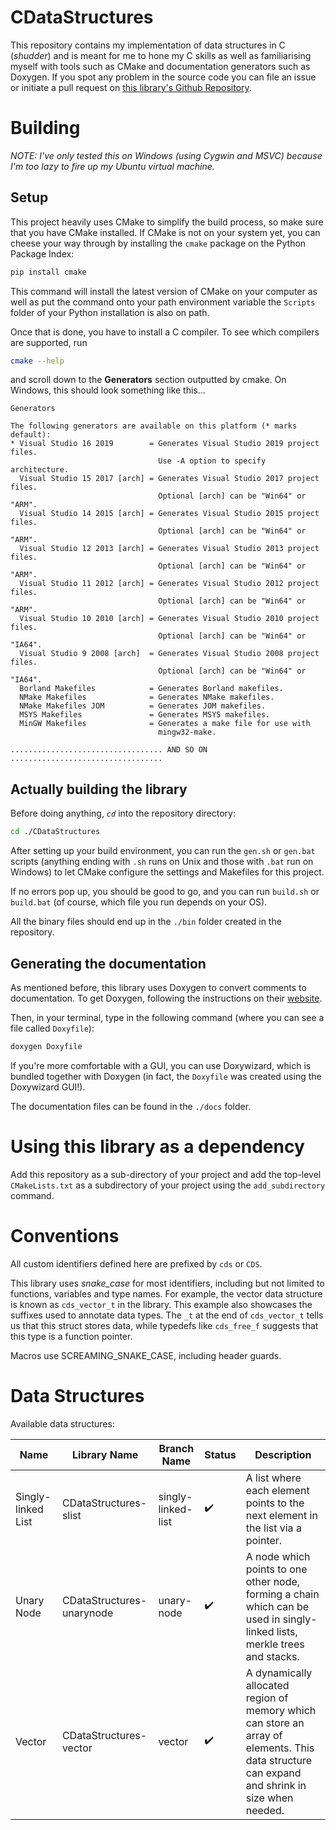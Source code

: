 # CDataStructures

This repository contains my implementation of data structures in C (*shudder*)
and is meant for me to hone my C skills as well as familiarising myself with
tools such as CMake and documentation generators such as Doxygen. If you spot
any problem in the source code you can file an issue or initiate a pull
request on 
[this library's Github Repository](https://github.com/RenoirTan/CDataStructures).

# Building

*NOTE: I've only tested this on Windows (using Cygwin and MSVC) because I'm
too lazy to fire up my Ubuntu virtual machine.*

## Setup

This project heavily uses CMake to simplify the build process, so make sure
that you have CMake installed. If CMake is not on your system yet, you can
cheese your way through by installing the `cmake` package on the Python Package
Index:

```bash
pip install cmake
```

This command will install the latest version of CMake on your computer as well
as put the command onto your path environment variable the `Scripts` folder
of your Python installation is also on path.

Once that is done, you have to install a C compiler. To see which compilers
are supported, run

```bash
cmake --help
```

and scroll down to the **Generators** section outputted by cmake. On Windows,
this should look something like this...

```
Generators

The following generators are available on this platform (* marks default):
* Visual Studio 16 2019        = Generates Visual Studio 2019 project files.
                                 Use -A option to specify architecture.
  Visual Studio 15 2017 [arch] = Generates Visual Studio 2017 project files.
                                 Optional [arch] can be "Win64" or "ARM".
  Visual Studio 14 2015 [arch] = Generates Visual Studio 2015 project files.
                                 Optional [arch] can be "Win64" or "ARM".
  Visual Studio 12 2013 [arch] = Generates Visual Studio 2013 project files.
                                 Optional [arch] can be "Win64" or "ARM".
  Visual Studio 11 2012 [arch] = Generates Visual Studio 2012 project files.
                                 Optional [arch] can be "Win64" or "ARM".
  Visual Studio 10 2010 [arch] = Generates Visual Studio 2010 project files.
                                 Optional [arch] can be "Win64" or "IA64".
  Visual Studio 9 2008 [arch]  = Generates Visual Studio 2008 project files.
                                 Optional [arch] can be "Win64" or "IA64".
  Borland Makefiles            = Generates Borland makefiles.
  NMake Makefiles              = Generates NMake makefiles.
  NMake Makefiles JOM          = Generates JOM makefiles.
  MSYS Makefiles               = Generates MSYS makefiles.
  MinGW Makefiles              = Generates a make file for use with
                                 mingw32-make.

.................................. AND SO ON ..................................
```

## Actually building the library

Before doing anything, *`cd`* into the repository directory:

```bash
cd ./CDataStructures
```

After setting up your build environment, you can run the `gen.sh` or `gen.bat`
scripts (anything ending with `.sh` runs on Unix and those with `.bat` run on
Windows) to let CMake configure the settings and Makefiles for this project.

If no errors pop up, you should be good to go, and you can run `build.sh` or
`build.bat` (of course, which file you run depends on your OS).

All the binary files should end up in the `./bin` folder created in the
repository.

## Generating the documentation

As mentioned before, this library uses Doxygen to convert comments to
documentation. To get Doxygen, following the instructions on their
[website](https://www.doxygen.nl/manual/install.html).

Then, in your terminal, type in the following command (where you can see
a file called `Doxyfile`):

```bash
doxygen Doxyfile
```

If you're more comfortable with a GUI, you can use Doxywizard, which is bundled
together with Doxygen (in fact, the `Doxyfile` was created using the Doxywizard
GUI!).

The documentation files can be found in the `./docs` folder.

# Using this library as a dependency

Add this repository as a sub-directory of your project and add the top-level
`CMakeLists.txt` as a subdirectory of your project using the `add_subdirectory`
command.

# Conventions

All custom identifiers defined here are prefixed by `cds` or `CDS`.

This library uses *snake_case* for most identifiers, including but not limited
to functions, variables and type names. For example, the vector data structure
is known as `cds_vector_t` in the library. This example also showcases the
suffixes used to annotate data types. The `_t` at the end of `cds_vector_t`
tells us that this struct stores data, while typedefs like `cds_free_f` suggests
that this type is a function pointer.

Macros use SCREAMING_SNAKE_CASE, including header guards.

# Data Structures

Available data structures:

| Name | Library Name | Branch Name | Status | Description |
| ---- | ------------ | ----------- | ------ | ----------- |
| Singly-linked List | CDataStructures-slist | singly-linked-list | ✔️ | A list where each element points to the next element in the list via a pointer. |
| Unary Node | CDataStructures-unarynode | unary-node | ✔️ | A node which points to one other node, forming a chain which can be used in singly-linked lists, merkle trees and stacks. |
| Vector | CDataStructures-vector | vector | ✔️ | A dynamically allocated region of memory which can store an array of elements. This data structure can expand and shrink in size when needed. |
